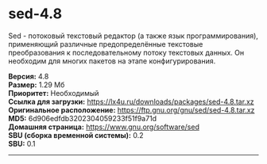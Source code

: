 # sed-4.8
Sed - потоковый текстовый редактор (а также язык программирования), применяющий различные предопределённые текстовые преобразования к последовательному потоку текстовых данных. Он необходим для многих пакетов на этапе конфигурирования.

**Версия:** 4.8<br />
**Размер:** 1.29 Мб<br />
**Приоритет:** Необходимый<br />
**Ссылка для загрузки:** https://lx4u.ru/downloads/packages/sed-4.8.tar.xz<br />
**Оригинальное расположение:** https://ftp.gnu.org/gnu/sed/sed-4.8.tar.xz<br/>
**MD5:** 6d906edfdb3202304059233f51f9a71d<br />
**Домашняя страница:** https://www.gnu.org/software/sed
<br />**SBU (сборка временной системы):** 0.2<br />
**SBU:** 0.1

***
